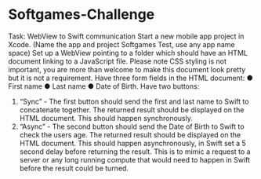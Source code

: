 # Softgames-Challenge

Task: WebView to Swift communication
Start a new mobile app project in Xcode.
(Name the app and project Softgames Test, use any app name space)
Set up a WebView pointing to a folder which should have an HTML document linking to a JavaScript file.
Please note CSS styling is not important, you are more than welcome to make this document look pretty but it is not a requirement.
Have three form fields in the HTML document:
● First name
● Last name
● Date of Birth.
Have two buttons:
1. “Sync” - The first button should send the first and last name to Swift to concatenate
together. The returned result should be displayed on the HTML document. This should
happen synchronously.
2. “Async” - The second button should send the Date of Birth to Swift to check the users
age. The returned result should be displayed on the HTML document. This should happen asynchronously,
in Swift set a 5 second delay before returning the result. This is to mimic a request to a server or 
any long running compute that would need to happen in Swift before the result could be turned.
